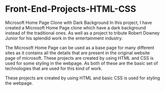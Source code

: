 # Front-End-Projects-HTML-CSS
Microsoft Home Page Clone with Dark Background
In this project, I have created a Microsoft Home Page clone which have a dark background instead of the traditional ones. As well as a project to tribute Robert Downey Junior for his splendid work in the entertainment industry.

The Microsoft Home Page can be used as a base page for many different sites as it contains all the details that are present in the original website page of microsoft.
These projects are created by using HTML and CSS is used for some styling in the webpage. As both of these are the basic set of technologies that are used for this kind of work. 

These projects are created by using HTML and basic CSS is used for styling the webpage. 

